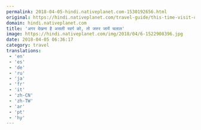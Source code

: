 ```yaml
---
permalink: 2018-04-05-hindi.nativeplanet.com-1530192656.html
original: https://hindi.nativeplanet.com/travel-guide/this-time-visit-chalal-instead-kasol-hindi-002906.html?utm_source=/rss/travel-guide-fb.xml&utm_medium=23.220.148.116&utm_campaign=client-rss
domain: hindi.nativeplanet.com
title: 'अगर देखना है असली स्वर्ग को, तो जरुर जायें चलाल'
image: https://hindi.nativeplanet.com/img/2018/04/6-1522908396.jpg
date: 2018-04-05 06:36:17
category: travel
translations: 
 - 'en'
 - 'es'
 - 'de'
 - 'ru'
 - 'ja'
 - 'fr'
 - 'it'
 - 'zh-CN'
 - 'zh-TW'
 - 'ar'
 - 'pt'
 - 'hy'
---
```


